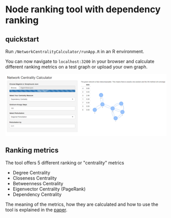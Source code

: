 # Node ranking tool with dependency ranking

## quickstart

Run `/NetworkCentralityCalculator/runApp.R` in an R environment.

You can now navigate to `localhost:3200` in your browser and calculate different ranking metrics on a test graph or upload your own graph.

![Example of dependency centrality](\latexGraph\images\figures\calculatorDependencyExample.PNG)

## Ranking metrics

The tool offers 5 different ranking or "centrality" metrics 
* Degree Centrality
* Closeness Centrality
* Betweenness Centrality
* Eigenvector Centrality (PageRank)
* Dependency Centrality 

The meaning of the metrics, how they are calculated and how to use the tool is explained in the [paper](node_rankings_explained.pdf).




